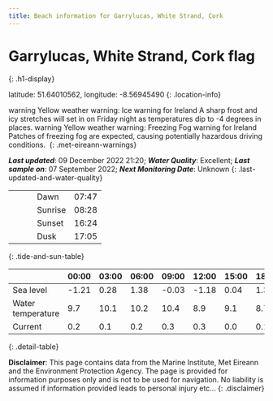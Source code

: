 ```yaml
---
title: Beach information for Garrylucas, White Strand, Cork
---
```

# Garrylucas, White Strand, Cork <span class="material-icons blue-flag" alt="This a Blue Flag beach">flag</span>
{: .h1-display}

latitude: 51.64010562, longitude: -8.56945490
{: .location-info}

<span class="material-icons yellow-warning">warning</span>&nbsp;Yellow weather warning: Ice warning for Ireland A sharp frost and icy stretches will set in on Friday night as temperatures dip to -4 degrees in places.&nbsp;<span class="material-icons yellow-warning">warning</span>&nbsp;Yellow weather warning: Freezing Fog warning for Ireland Patches of freezing fog are expected, causing potentially hazardous driving conditions.&nbsp;
{: .met-eireann-warnings}

___Last updated___: 09 December 2022 21:20; ___Water Quality___: Excellent;
___Last sample on___: 07 September 2022; ___Next Monitoring Date___: Unknown
{: .last-updated-and-water-quality}

|   |   |   |   |   |
|---|---|---|---|---|
|   |   |   | Dawn  | 07:47 |
|   |   |   | Sunrise  | 08:28 |
|   |   |   | Sunset  | 16:24 |
|   |   |   | Dusk  | 17:05 |
{: .tide-and-sun-table}

<div></div>

| | 00:00 | 03:00 | 06:00 | 09:00 | 12:00 | 15:00 | 18:00 | 21:00 |
|---|---|---|---|---|---|---|---|---|
| Sea level | -1.21 | 0.28 | 1.38 | -0.03| -1.18 | 0.04 | 1.31 | 0.1 |
| Water temperature | 9.7 | 10.1 | 10.2 | 10.4 | 8.9 | 9.1 | 8.7 | 8.4 |
| Current | 0.2 | 0.1 | 0.2 | 0.3 | 0.3| 0.0 | 0.1 | 0.1 |
{: .detail-table}

__Disclaimer__: This page contains data from the Marine Institute,
Met Eireann and the Environment Protection Agency. The page is provided for
information purposes only and is not to be used for navigation. No liability
is assumed if information provided leads to personal injury etc...
{: .disclaimer}
